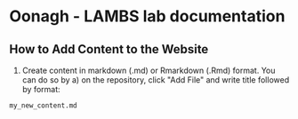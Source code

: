# Oonagh - LAMBS lab documentation 

## How to Add Content to the Website

1. Create content in markdown (.md) or Rmarkdown (.Rmd) format. You can do so by
 a) on the repository, click "Add File" and write title followed by format:
 ```
 my_new_content.md
 ```


